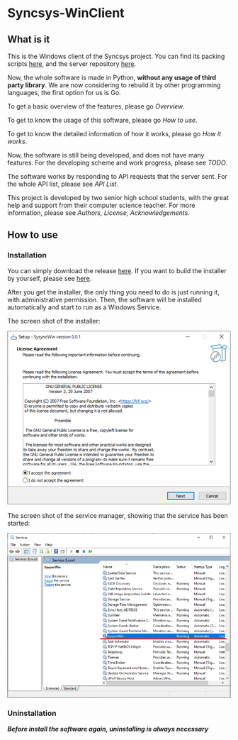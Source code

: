 # Syncsys-WinClient

## What is it

This is the Windows client of the Syncsys project. You can find its packing scripts [here](https://github.com/PelerYuan/Sysync-WinClient-Installer), and the server repository [here](https://github.com/Tommy-Zhang3759/Sysync-ConfigServer). 

Now, the whole software is made in Python, **without any usage of third party library**. We are now considering to rebuild it by other programming languages, the first option for us is Go.

To get a basic overview of the features, please go *Overview*.

To get to know the usage of this software, please go *How to use*.

To get to know the detailed information of how it works, please go *How it works*.

Now, the software is still being developed, and does not have many features. For the developing scheme and work progress, please see *TODO*.

The software works by responding to API requests that the server sent. For the whole API list, please see *API List*.

This project is developed by two senior high school students, with the great help and support from their computer science teacher. For more information, please see *Authors, License, Acknowledgements*.

## How to use

### Installation

You can simply download the release [here](https://github.com/PelerYuan/Sysync-WinClient-Installer/releases). If you want to build the installer by yourself, please see [here](https://github.com/PelerYuan/Sysync-WinClient-Installer).

After you get the installer, the only thing you need to do is just running it, with administrative permission. Then, the software will be installed automatically and start to run as a Windows Service.

The screen shot of the installer:

![The screen shot of the installer](res/install_page.png) 

The screen shot of the service manager, showing that the service has been started:

![The screen shot of the service manager, showing that the service has been started](res/service.png)

### Uninstallation

***Before install the software again, uninstalling is always necessary***

